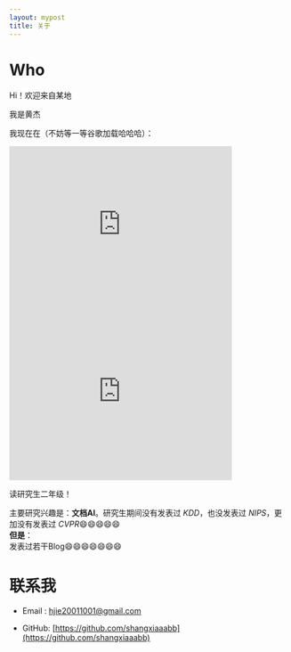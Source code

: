 ```yaml
---
layout: mypost
title: 关于
---
```

# Who
Hi！欢迎来自<span id="visitor-location">某地</span>

我是黄杰  

我现在在（不妨等一等谷歌加载哈哈哈）：  

<iframe src="https://www.google.com/maps/embed?pb=!1m18!1m12!1m3!1d439724.63177137234!2d113.97072902668832!3d30.567700731809726!2m3!1f0!2f0!3f0!3m2!1i1024!2i768!4f13.1!3m3!1m2!1s0x342ebb1084f8e049%3A0xa644e7861424aee3!2sZhongnan%20University%20of%20Economics%20and%20Law!5e0!3m2!1sen!2sjp!4v1737037826235!5m2!1sen!2sjp" width="400" height="300" style="border:0;" allowfullscreen="" loading="lazy" referrerpolicy="no-referrer-when-downgrade"></iframe>  


<iframe src="http://api.tianditu.gov.cn/staticimage? center=114.38,30.48&width=400&height=300&zoom=12&layers=vec_c,cva_c&tk=ba7537b8ee188b37eaf3665dde2a813e" width="400" height="300" style="border:0;" allowfullscreen="" loading="lazy" referrerpolicy="no-referrer-when-downgrade"></iframe>

读研究生二年级！  

主要研究兴趣是：**文档AI**。研究生期间没有发表过 *KDD*，也没发表过 *NIPS*，更加没有发表过 *CVPR*😄😄😄😄😄  
**但是**：  
发表过若干Blog😄😄😄😄😄😄😄  

# 联系我  

- Email&nbsp;: [hjie20011001@gmail.com](mailto:hjie20011001@gmail.com)  

- GitHub: [https://github.com/shangxiaaabb](https://github.com/shangxiaaabb)  

<script>
  function fetchAddress(lat, lon) {
    const url = `https://nominatim.openstreetmap.org/reverse?format=jsonv2&lat=${lat}&lon=${lon}&accept-language=en`;
    fetch(url)
      .then((response) => response.json())
      .then((data) => {
        const location =
          data.address.city ||
          data.address.town ||
          data.address.village ||
          "某地";
        document.getElementById("visitor-location").textContent = location;
      })
      .catch(() => {
        document.getElementById("visitor-location").textContent = "某地";
      });
  }

  function drawMap(lat, lon) {
    const mapContainer = document.getElementById("map-container");
    if (!mapContainer) {
      console.error("Map container element not found.");
      return;
    }

    // Clear existing map content
    mapContainer.innerHTML = "";

    // Create an iframe for the Tianditu static map
    const mapIframe = document.createElement("iframe");
    mapIframe.src = `http://api.tianditu.gov.cn/staticimage?center=${lon},${lat}&width=400&height=300&zoom=12&layers=vec_c,cva_c&markers=${lon},${lat}&tk=ba7537b8ee188b37eaf3665dde2a813e`;
    mapIframe.width = "400";
    mapIframe.height = "300";
    mapIframe.style.border = "0";
    mapIframe.setAttribute("allowfullscreen", "");
    mapIframe.setAttribute("loading", "lazy");
    mapIframe.setAttribute("referrerpolicy", "no-referrer-when-downgrade");

    // Append the iframe to the map container
    mapContainer.appendChild(mapIframe);
  }

  function getLocation() {
    if (navigator.geolocation) {
      navigator.geolocation.getCurrentPosition(
        (position) => {
          const lat = position.coords.latitude;
          const lon = position.coords.longitude;

          // Update location text immediately
          document.getElementById("visitor-location").textContent = `纬度: ${lat}, 经度: ${lon}`;

          // Fetch address information
          fetchAddress(lat, lon);

          // Draw the map
          drawMap(lat, lon);
        },
        () => {
          document.getElementById("visitor-location").textContent = "某地";
        }
      );
    } else {
      document.getElementById("visitor-location").textContent = "某地";
    }
  }

  window.onload = getLocation;
</script>